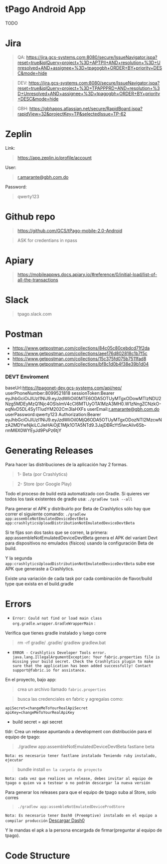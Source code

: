 # tPago Android App
TODO

# Jira
> QA: https://jira.gcs-systems.com:8080/secure/IssueNavigator.jspa?reset=true&jqlQuery=project+%3D+APTPII+AND+resolution+%3D+Unresolved+AND+assignee+%3D+tpagogbh+ORDER+BY+priority+DESC&mode=hide

> DEV: https://jira.gcs-systems.com:8080/secure/IssueNavigator.jspa?reset=true&jqlQuery=project+%3D+TPAPPPRD+AND+resolution+%3D+Unresolved+AND+assignee+%3D+tpagogbh+ORDER+BY+priority+DESC&mode=hide

> GBH: https://gbhapps.atlassian.net/secure/RapidBoard.jspa?rapidView=32&projectKey=TP&selectedIssue=TP-62


# Zeplin

Link:
> https://app.zeplin.io/profile/account

User:
> r.amarante@gbh.com.do

Password:
> qwerty123

# Github repo
> https://github.com/GCS/tPago-mobile-2.0-Android

> ASK for credentians in npass

# Apiary

> https://mobileappws.docs.apiary.io/#reference/0/initial-load/list-of-all-the-transactions

# Slack

> tpago.slack.com

# Postman

* https://www.getpostman.com/collections/84c05c80cebdcd71f2da
* https://www.getpostman.com/collections/aee176d802818c1b7f5c
* https://www.getpostman.com/collections/15c375fd075b7511fad8
* https://www.getpostman.com/collections/bf8c1d0b4f38e39b1d04

### DEVT Enviroment
baseUrl:https://tpagonet-dev.gcs-systems.com/api/neo/
userPhoneNumber:8099521818
sessionToken:Bearer eyJhbGciOiJIUzI1NiJ9.eyJzdWIiOiI0MTE6ODA5OTUyMTgxODowMTIzNDU2Nzg5MDEyMzQ1Njc4OSIsImV4cCI6MTUyOTA1MzA3MH0.W1zNngZCNzkO-eqNvD5DL4Sy1TludYM202Cm3IaHXFs
userEmail:r.amarante@gbh.com.do
userPassword:qwerty123
Authorization:Bearer eyJhbGciOiJIUzI1NiJ9.eyJzdWIiOiI0MjQ6ODA5OTUyMTgxODozNTI2MzcwNzA2MDYwNjkiLCJleHAiOjE1Mjk1OTA5NTd9.3JajDBRcYt5lwcAIiv6Sb-rmM6X0WYEyJd9PsPz6tjY


# Generating Releases

Para hacer las distribuciones de la aplicación hay 2 formas.

> 1- Beta (por Crashlytics)

> 2- Store (por Google Play)

Todo el proceso de build está automatizado con Gradle. Si quieres ver todos los task existentes de gradle usa: `./gradlew task --all`

Para generar el APK y distribuirlo por Beta de Crashlytics sólo hay que correr el siguiente comando:
`./gradlew app:assembleNotEmulatedDeviceDevtBeta app:crashlyticsUploadDistributionNotEmulatedDeviceDevtBeta`

Si te fijas son dos tasks que se corren, la primera: app:assembleNotEmulatedDeviceDevtBeta genera el APK del variant Devt para dispositivos no emulados (físicos) usando la configuración Beta de build.

Y la segunda `app:crashlyticsUploadDistributionNotEmulatedDeviceDevtBeta` sube ese APK que generaste a Crashlytics.

Existe una variación de cada task por cada combinación de flavor/build type que exista en el build.gradle


# Errors
- `Error: Could not find or load main class org.gradle.wrapper.GradleWrapperMain` :

Verifica que tienes gradle instalado y luego corre 
> rm -rf gradle/ .gradle/ gradlew gradlew.bat

- `ERROR - Crashlytics Developer Tools error.
java.lang.IllegalArgumentException: Your fabric.properties file is missing your build secret.
Check the Crashlytics plugin to make sure that the application has been added successfully!
Contact support@fabric.io for assistance.`

En el proyecto, bajo app: 
> crea un archivo llamado `fabric.properties`

> busca las credenciales en fabric y agregalas como: 

```
apiSecret=changeMeToYourRealApiSecret
apiKey=changeMeToYourRealApiKey
```
*  build secret = api secret

tldr: Crea un release apuntando a development con distribución para el equipo de tpago:
> ./gradlew app:assembleNotEmulatedDeviceDevtBeta
> fastlane beta

`Nota: es necesario tener fastlane instalado
Teniendo ruby instalado, ejecutar`
> bundle install
`en la carpeta de proyecto`


`Nota: cada vez que realices un release, debes invitar al equipo de tpago o quien va a testear o no podrán descargar la nueva versión`


Para generar los releases para que el equipo de tpago suba al Store, solo corres
> `./gradlew app:assembleNotEmulatedDeviceProdStore`


`Nota: Es necesario tener Dash0 (Preemptive) instalado en el equipo a compilar producción`
[Descargar Dash0](https://gcssystemsdo-my.sharepoint.com/:f:/r/personal/jdisla_gcs-systems_com/Documents/Preentive/dashO%20-%20Android%20-Java?csf=1&e=DYDaf5)

Y le mandas el apk a la persona encargada de firmar(preguntar al equipo de tpago).

# Code Structure